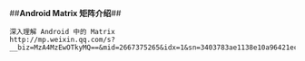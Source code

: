 ##**Android Matrix 矩阵介绍**##
```
深入理解 Android 中的 Matrix
http://mp.weixin.qq.com/s?__biz=MzA4MzEwOTkyMQ==&mid=2667375265&idx=1&sn=3403783ae1138e10a96421ec863476b9&scene=23&srcid=0722iOSzL4z9LiZwYbV6WcSb#rd
```